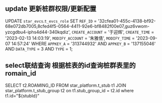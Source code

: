 ## update 更新桩群权限/更新配置
UPDATE `star_evcs`.`t_evcs_role` SET `REF_ID` = '32cfea01-455c-4138-bf92-68e072db7005,8cfed4f5-0564-4411-92e6-bf8482f00e07,guz6vwom-yzcgdbu4-iphs4d44-340kqdiz', `CREATE_ACCOUNT` = '于迎辉', `CREATE_TIME` = '2023-02-13 14:03:19', `MODIFY_ACCOUNT` = '朱雅倩', `MODIFY_TIME` = '2023-09-07 14:57:24' WHERE `APPKEY_A` = '313744932' AND `APPKEY_B` = '137155046' AND `DATA_TYPE` = 3 AND `TYPE` = 1;

## select联结查询 根据桩表的id查询桩群表里的romain_id
SELECT t2.ROAMING_ID FROM star_platform.t_stub t1 JOIN star_platform.t_stub_group t2 on t1.stub_group_id = t2.id where t1.id="${stubId}"





